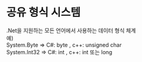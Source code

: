 # 공유 형식 시스템 
.Net을 지원하는 모든 언어에서 사용하는 데이터 형식 체계  
예)  
System.Byte => C#: byte , c++: unsigned char   
System.Int32 => C#: int , c++: int 또는 long   


